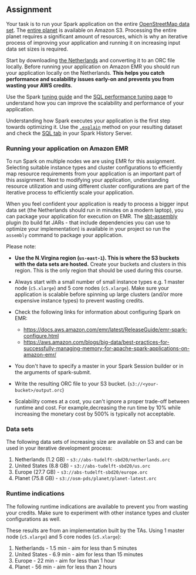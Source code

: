## Assignment

Your task is to run your Spark application on the entire [OpenStreetMap data set](https://registry.opendata.aws/osm/). The [entire planet](https://open.quiltdata.com/b/osm-pds) is available on Amazon S3. Processing the entire planet requires a significant amount of resources, which is why an iterative process of improving your application and running it on increasing input data set sizes is required.

Start by downloading [the Netherlands](https://download.geofabrik.de/europe/netherlands-latest.osm.pbf) and converting it to an ORC file locally. Before running your application on Amazon EMR you should run your application locally on the Netherlands. **This helps you catch performance and scalability issues early-on and prevents you from wasting your AWS credits**.

Use the Spark [tuning guide](https://spark.apache.org/docs/2.4.7/tuning.html) and the [SQL performance tuning page](https://spark.apache.org/docs/2.4.7/sql-performance-tuning.html) to understand how you can improve the scalability and performance of your application.

Understanding how Spark executes your application is the first step towards optimizing it. Use the [`.explain`](<https://spark.apache.org/docs/2.4.7/api/scala/index.html#org.apache.spark.sql.Dataset@explain():Unit>) method on your resulting dataset and check the [SQL tab](https://spark.apache.org/docs/latest/web-ui.html#sql-tab) in your Spark History Server.

### Running your application on Amazon EMR

To run Spark on multiple nodes we are using EMR for this assignment. Selecting suitable instance types and cluster configurations to efficiently map resource requirements from your application is an important part of this assignment. Next to modifying your application, understanding resource utilization and using different cluster configurations are part of the iterative process to efficiently scale your application.

When you feel confident your application is ready to process a bigger input data set (the Netherlands should run in minutes on a modern laptop), you can package your application for execution on EMR. The [sbt-assembly](https://github.com/sbt/sbt-assembly) plugin (to build fat JARs - that include dependencies you can use to optimize your implementation) is available in your project so run the `assembly` command to package your application.

Please note:

- **Use the N.Virgina region (`us-east-1`). This is where the S3 buckets with the data sets are hosted.** Create your buckets and clusters in this region. This is the only region that should be used during this course.

- Always start with a small number of small instance types e.g. 1 master node (`c5.xlarge`) and 5 core nodes (`c5.xlarge`). Make sure your application is scalable before spinning up large clusters (and/or more expensive instance types) to prevent wasting credits.

- Check the following links for information about configuring Spark on EMR:

  - https://docs.aws.amazon.com/emr/latest/ReleaseGuide/emr-spark-configure.html
  - https://aws.amazon.com/blogs/big-data/best-practices-for-successfully-managing-memory-for-apache-spark-applications-on-amazon-emr/

- You don't have to specify a master in your Spark Session builder or in the arguments of spark-submit.

- Write the resulting ORC file to your S3 bucket. (`s3://<your-bucket>/output.orc`)

- Scalability comes at a cost, you can't ignore a proper trade-off between runtime and cost. For example,decreasing the run time by 10% while increasing the monetary cost by 500% is typically not acceptable.

### Data sets

The following data sets of increasing size are available on S3 and can be used in your iterative development process:

1. Netherlands (1.2 GB) - `s3://abs-tudelft-sbd20/netherlands.orc`
2. United States (8.8 GB) - `s3://abs-tudelft-sbd20/us.orc`
3. Europe (27.7 GB) - `s3://abs-tudelft-sbd20/europe.orc`
4. Planet (75.8 GB) - `s3://osm-pds/planet/planet-latest.orc`

### Runtime indications

The following runtime indications are available to prevent you from wasting your credits. Make sure to experiment with other instance types and cluster configurations as well.

These results are from an implementation built by the TAs. Using 1 master node (`c5.xlarge`) and 5 core nodes (`c5.xlarge`):

1. Netherlands - 1.5 min - aim for less than 5 minutes
2. United States - 6.9 min - aim for less than 15 minutes
3. Europe - 22 min - aim for less than 1 hour
4. Planet - 56 min - aim for less than 2 hours
